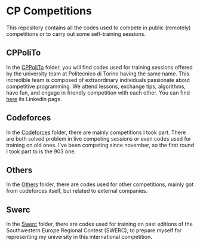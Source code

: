 # CP Competitions
This repository contains all the codes used to compete in public (remotely) competitions or to carry out some self-training sessions.

## CPPoliTo
In the [CPPoliTo](/cppolito) folder, you will find codes used for training sessions offered by the university team at Politecnico di Torino having the same name. This incredible team is composed of extraordinary individuals passionate about competitive programming. We attend lessons, exchange tips, algorithms, have fun, and engage in friendly competition with each other. You can find [here](https://www.linkedin.com/company/cppolito/) its Linkedin page.

## Codeforces
In the [Codeforces](/codeforces) folder, there are mainly competitions I took part. There are both solved problem in live competing sessions or even codes used for training on old ones. I've been competing since november, so the first round I took part to is the 903 one.

## Others
In the [Others](/others) folder, there are codes used for other competitions, mainly got from codeforces itself, but related to external companies.

## Swerc
In the [Swerc](/swerc) folder, there are codes used for training on past editions of the Southwestern Europe Regional Contest (SWERC), to prepare myself for representing my university in this international competition.
